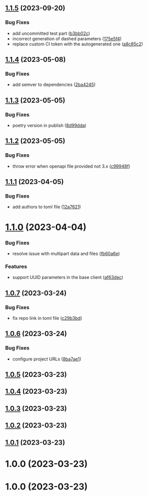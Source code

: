 ## [1.1.5](https://github.com/sennder/python-client-generator/compare/1.1.4...1.1.5) (2023-09-20)


### Bug Fixes

* add uncommitted test part ([b3bb02c](https://github.com/sennder/python-client-generator/commit/b3bb02c7e6a1e5a3906c7bea58c5218e1d3e2400))
* incorrect generation of dashed parameters ([175e5f4](https://github.com/sennder/python-client-generator/commit/175e5f40173a1245836a8a6b66ac4e1539b3d967))
* replace custom CI token with the autogenerated one ([a8c85c2](https://github.com/sennder/python-client-generator/commit/a8c85c2a51ee3efae9f60b7558aff656654b20b8))

## [1.1.4](https://github.com/sennder/python-client-generator/compare/1.1.3...1.1.4) (2023-05-08)


### Bug Fixes

* add semver to dependencies ([2ba4245](https://github.com/sennder/python-client-generator/commit/2ba4245b79861a2c4866d53ba0b672798e7dbebf))

## [1.1.3](https://github.com/sennder/python-client-generator/compare/1.1.2...1.1.3) (2023-05-05)


### Bug Fixes

* poetry version in publish ([8d99dda](https://github.com/sennder/python-client-generator/commit/8d99dda0e23e278f2d10d58ca45be4f109e2ba24))

## [1.1.2](https://github.com/sennder/python-client-generator/compare/1.1.1...1.1.2) (2023-05-05)


### Bug Fixes

* throw error when openapi file provided not 3.x ([c99948f](https://github.com/sennder/python-client-generator/commit/c99948f70358a28f5f4414780d1cf5854c8d2c24))

## [1.1.1](https://github.com/sennder/python-client-generator/compare/1.1.0...1.1.1) (2023-04-05)


### Bug Fixes

* add authors to toml file ([12a7621](https://github.com/sennder/python-client-generator/commit/12a76216c4b6287ac5e35836a2a25124deb1375b))

# [1.1.0](https://github.com/sennder/python-client-generator/compare/1.0.7...1.1.0) (2023-04-04)


### Bug Fixes

* resolve issue with multipart data and files ([fb60a6e](https://github.com/sennder/python-client-generator/commit/fb60a6ea6f1567090ad0a6d4a3a5d9109623a991))


### Features

* support UUID parameters in the base client ([af63dec](https://github.com/sennder/python-client-generator/commit/af63deca84afde1ec524ed726de1ce7356196c72))

## [1.0.7](https://github.com/sennder/python-client-generator/compare/1.0.6...1.0.7) (2023-03-24)


### Bug Fixes

* fix repo link in toml file ([c29b3bd](https://github.com/sennder/python-client-generator/commit/c29b3bd12d407fe71ab58db543813a7bd6ed2501))

## [1.0.6](https://github.com/sennder/python-client-generator/compare/1.0.5...1.0.6) (2023-03-24)


### Bug Fixes

* configure project URLs ([8ba7ae1](https://github.com/sennder/python-client-generator/commit/8ba7ae1646528224fee206a91ceda4b7929f0948))

## [1.0.5](https://github.com/sennder/python-client-generator/compare/1.0.4...1.0.5) (2023-03-23)

## [1.0.4](https://github.com/sennder/python-client-generator/compare/1.0.3...1.0.4) (2023-03-23)

## [1.0.3](https://github.com/sennder/python-client-generator/compare/1.0.2...1.0.3) (2023-03-23)

## [1.0.2](https://github.com/sennder/python-client-generator/compare/1.0.1...1.0.2) (2023-03-23)

## [1.0.1](https://github.com/sennder/python-client-generator/compare/1.0.0...1.0.1) (2023-03-23)

# 1.0.0 (2023-03-23)

# 1.0.0 (2023-03-23)
